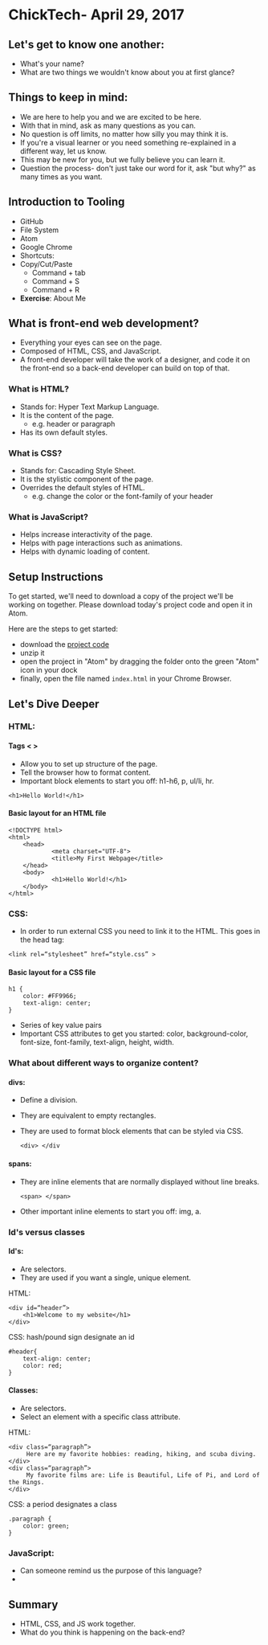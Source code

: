 # ChickTech- April 29, 2017

## Let's get to know one another:
- What's your name?
- What are two things we wouldn't know about you at first glance?

## Things to keep in mind:
- We are here to help you and we are excited to be here.
- With that in mind, ask as many questions as you can.
- No question is off limits, no matter how silly you may think it is.
- If you're a visual learner or you need something re-explained in a different way, let us know.
- This may be new for you, but we fully believe you can learn it.
- Question the process- don't just take our word for it, ask "but why?" as many times as you want.

## Introduction to Tooling
- GitHub
- File System
- Atom
- Google Chrome
- Shortcuts:
- Copy/Cut/Paste
	- Command + tab
	- Command + S
	- Command + R
- **Exercise**: About Me


## What is front-end web development?
- Everything your eyes can see on the page.
- Composed of HTML, CSS, and JavaScript.
- A front-end developer will take the work of a designer, and code it on the front-end so a back-end developer can build on top of that.

### What is HTML?
- Stands for: Hyper Text Markup Language.
- It is the content of the page.
	- e.g. header or paragraph
- Has its own default styles.

### What is CSS?
- Stands for: Cascading Style Sheet.
- It is the stylistic component of the page.
- Overrides the default styles of HTML.
	- e.g. change the color or the font-family of your header

### What is JavaScript?
- Helps increase interactivity of the page.
- Helps with page interactions such as animations.
- Helps with dynamic loading of content.

## Setup Instructions
To get started, we'll need to download a copy of the project we'll be working on together. Please download today's project code and open it in Atom.

Here are the steps to get started:
* download the [project code](https://github.com/melody-curriculum/april29/archive/master.zip)
* unzip it
* open the project in "Atom" by dragging the folder onto the green "Atom" icon in your dock
* finally, open the file named `index.html` in your Chrome Browser.

## Let's Dive Deeper
### HTML:
#### Tags < >
- Allow you to set up structure of the page.
- Tell the browser how to format content.
- Important block elements to start you off: h1-h6, p, ul/li, hr.

`<h1>Hello World!</h1>`

#### Basic layout for an HTML file

```
<!DOCTYPE html>
<html>
	<head>
			<meta charset="UTF-8">
			<title>My First Webpage</title>
	</head>
	<body>
			<h1>Hello World!</h1>
	</body>
</html>

```
### CSS:
- In order to run external CSS you need to link it to the HTML. This goes in the head tag:

`<link rel=“stylesheet” href=“style.css” >`

#### Basic layout for a CSS file

```
h1 {
	color: #FF9966;
	text-align: center;
}

```
- Series of key value pairs
- Important CSS attributes to get you started: color, background-color, font-size, font-family, text-align, height, width.
### What about different ways to organize content?

#### divs:
- Define a division.
- They are equivalent to empty rectangles.
- They are used to format block elements that can be styled via CSS.

	`<div> </div `

#### spans:
- They are inline elements that are normally displayed without line breaks.

	`<span> </span> `

- Other important inline elements to start you off: img, a.

### Id's versus classes
#### Id's:
- Are selectors.
- They are used if you want a single, unique element.

HTML:

```
<div id=“header”>
	<h1>Welcome to my website</h1>
</div>
```
CSS: hash/pound sign designate an id

```
#header{
	text-align: center;
	color: red;
}
```


#### Classes:
- Are selectors.
- Select an element with a specific class attribute.

HTML:

```
<div class=“paragraph”>
     Here are my favorite hobbies: reading, hiking, and scuba diving.
</div>
<div class=“paragraph”>
     My favorite films are: Life is Beautiful, Life of Pi, and Lord of the Rings.
</div>

```
CSS: a period designates a class

```
.paragraph {
	color: green;
}

```
### JavaScript:
- Can someone remind us the purpose of this language?
-

## Summary
- HTML, CSS, and JS work together.
- What do you think is happening on the back-end?

